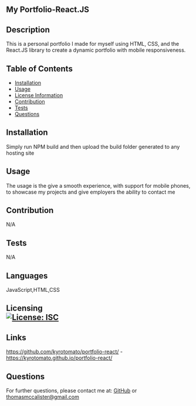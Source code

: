 ## My Portfolio-React.JS
## Description
This is a personal portfolio I made for myself using HTML, CSS, and the React.JS library to create a dynamic portfolio with mobile responsiveness. 
## Table of Contents
- [Installation](#installation)
- [Usage](#usage)
- [License Information](#license)
- [Contribution](#contribution)
- [Tests](#tests)
- [Questions](#questions)
## Installation
Simply run NPM build and then upload the build folder generated to any hosting site
## Usage
The usage is the give a smooth experience, with support for mobile phones, to showcase my projects and give employers the ability to contact me
## Contribution
N/A
## Tests
N/A
## Languages
JavaScript,HTML,CSS

## Licensing <br>  [![License: ISC](https://img.shields.io/badge/License-ISC-yellow.svg)](https://opensource.org/licenses/ISC)
        

## Links
https://github.com/kyrotomato/portfolio-react/ - 
https://kyrotomato.github.io/portfolio-react/
## Questions
For further questions, please contact me at: [GitHub]('https://github.com/'kyrotomato) or thomasmccalister@gmail.com
  